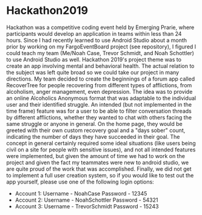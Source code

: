 # Hackathon2019

   Hackathon was a competitive coding event held by Emerging Prarie, where participants would develop an application in teams within less than 24 hours. 
Since I had recently learned to use Android Studio about a month prior by working on my FargoEventBoard project (see repository), I figured I could teach 
my team (Me/Noah Case, Trevor Schmidt, and Noah Schottler) to use Android Studio as well. Hackathon 2019's project theme was to create an app involving mental 
and behavioral health. The actual relation to the subject was left quite broad so we could take our project in many directions. My team decided to create the 
beginnings of a forum app called RecoverTree for people recovering from different types of afflictions, from alcoholism, anger management, even depression. The idea was to provide 
an online Alcoholics Anonymous format that was adaptable to the individual user and their identified struggle. An intended (but not implemented in the time frame) feature 
was for a user to be able to filter conversation threads by different afflictions, whether they wanted to chat with others facing the same struggle or anyone in general.
On the home page, they would be greeted with their own custom recovery goal and a "days sober" count, indicating the number of days they have succeeded in their goal. The concept
in general certainly required some ideal situations (like users being civil on a site for people with sensitive issues), and not all intended features were implemented, but given
the amount of time we had to work on the project and given the fact my teammates were new to android studio, we are quite proud of the work that was accomplished. Finally, 
we did not get to implement a full user creation system, so if you would like to test out the app yourself, please use one of the following login options:

- Account 1: 
  Username - NoahCase
  Password - 12345
- Account 2:
  Username - NoahSchottler
  Password - 54321
- Account 3:
  Username - TrevorSchmidt
  Password - 15243

